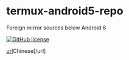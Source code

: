 # termux-android5-repo
Foreign mirror sources below Android 6

[![GitHub license](https://img.shields.io/badge/license-MIT-brightgreen)](https://github.com/2096779623/awa-yara-rules/blob/main/LICENSE) 

[url](https://github.com/2096779623/termux-android5-repo/blob/master/READMECN.md)Chinese[/url]
